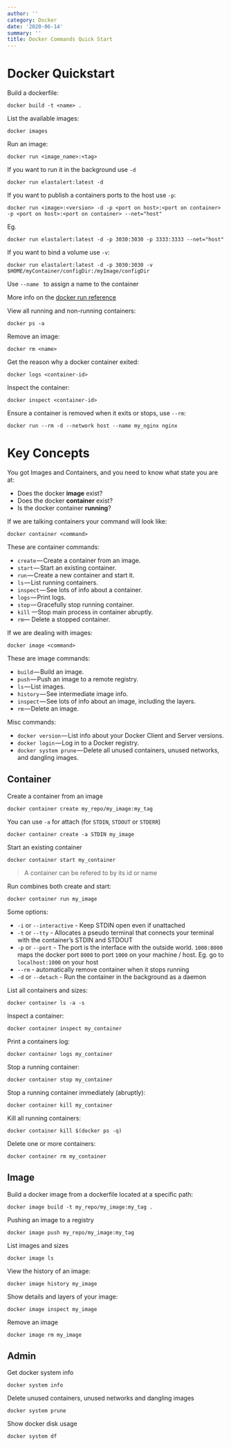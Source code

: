 ```yaml
---
author: ''
category: Docker
date: '2020-06-14'
summary: ''
title: Docker Commands Quick Start
---
```

# Docker Quickstart

Build a dockerfile:

    docker build -t <name> .

List the available images:

    docker images

Run an image:

    docker run <image_name>:<tag>

If you want to run it in the background use `-d`

    docker run elastalert:latest -d

If you want to publish a containers ports to the host use `-p`:

    docker run <image>:<version> -d -p <port on host>:<port on container> -p <port on host>:<port on container> --net="host"

Eg.

    docker run elastalert:latest -d -p 3030:3030 -p 3333:3333 --net="host"
    
If you want to bind a volume use `-v`:

    docker run elastalert:latest -d -p 3030:3030 -v $HOME/myContainer/configDir:/myImage/configDir

Use `--name ` to assign a name to the container

More info on the [docker run reference](https://docs.docker.com/engine/reference/run/)

View all running and non-running containers:

    docker ps -a

Remove an image:

    docker rm <name>

Get the reason why a docker container exited:

    docker logs <container-id>

Inspect the container:

    docker inspect <container-id>

Ensure a container is removed when it exits or stops, use `--rm`:

    docker run --rm -d --network host --name my_nginx nginx

# Key Concepts

You got Images and Containers, and you need to know what state you are at:

* Does the docker **image** exist?
* Does the docker **container** exist?
* Is the docker container **running**?

If we are talking containers your command will look like:

    docker container <command>

These are container commands:

* `create` — Create a container from an image. 
* `start` — Start an existing container. 
* `run` — Create a new container and start it. 
* `ls` — List running containers. 
* `inspect` — See lots of info about a container.
* `logs` — Print logs. 
* `stop` — Gracefully stop running container. 
* `kill` —Stop main process in container abruptly. 
* `rm`— Delete a stopped container.

If we are dealing with images:

    docker image <command>

These are image commands:

* `build` — Build an image.
* `push` — Push an image to a remote registry.
* `ls` — List images. 
* `history` — See intermediate image info.
* `inspect` — See lots of info about an image, including the layers. 
* `rm` — Delete an image.

Misc commands:

* `docker version` — List info about your Docker Client and Server versions.
* `docker login` — Log in to a Docker registry.
* `docker system prune` — Delete all unused containers, unused networks, and dangling images.

## Container

Create a container from an image

    docker container create my_repo/my_image:my_tag

You can use `-a` for attach (for `STDIN`, `STDOUT` or `STDERR`)

    docker container create -a STDIN my_image

Start an existing container

    docker container start my_container

> A container can be refered to by its id or name

Run combines both create and start:

    docker container run my_image

Some options:

* `-i` or `--interactive` - Keep STDIN open even if unattached
* `-t` or `--tty` - Allocates a pseudo terminal that connects your terminal with the container’s STDIN and STDOUT
* `-p` or `--port` - The port is the interface with the outside world. `1000:8000` maps the docker port `8000` to port `1000` on your machine / host. Eg. go to `localhost:1000` on your host
* `--rm` - automatically remove container when it stops running
* `-d` or `--detach` - Run the container in the background as a daemon

List all containers and sizes:

    docker container ls -a -s

Inspect a container:

    docker container inspect my_container

Print a containers log:

    docker container logs my_container

Stop a running container:

    docker container stop my_container

Stop a running container immediately (abruptly):

    docker container kill my_container

Kill all running containers:

    docker container kill $(docker ps -q)

Delete one or more containers:

    docker container rm my_container

## Image

Build a docker image from a dockerfile located at a specific path:

    docker image build -t my_repo/my_image:my_tag .

Pushing an image to a registry

    docker image push my_repo/my_image:my_tag

List images and sizes

    docker image ls

View the history of an image:

    docker image history my_image

Show details and layers of your image:

    docker image inspect my_image

Remove an image

    docker image rm my_image

## Admin

Get docker system info

    docker system info

Delete unused containers, unused networks and dangling images

    docker system prune

Show docker disk usage

    docker system df



